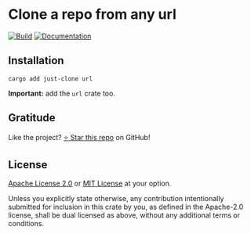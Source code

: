 <!-- DO NOT EDIT -->
<!-- This file is automatically generated by README.ts. -->
<!-- Edit README.ts if you want to make changes. -->

# Clone a repo from any url

[![Build](https://github.com/DenisGorbachev/just-clone/actions/workflows/ci.yml/badge.svg)](https://github.com/DenisGorbachev/just-clone)
[![Documentation](https://docs.rs/just-clone/badge.svg)](https://docs.rs/just-clone)




## Installation

```shell
cargo add just-clone url
```

**Important:** add the `url` crate too.

## Gratitude

Like the project? [⭐ Star this repo](https://github.com/DenisGorbachev/just-clone) on GitHub!

## License

[Apache License 2.0](LICENSE-APACHE) or [MIT License](LICENSE-MIT) at your option.

Unless you explicitly state otherwise, any contribution intentionally submitted for inclusion in this crate by you, as defined in the Apache-2.0 license, shall be dual licensed as above, without any additional terms or conditions.

